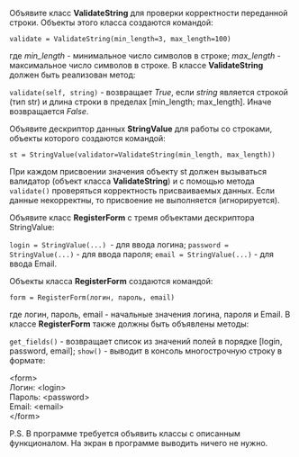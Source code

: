 Объявите класс **ValidateString** для проверки корректности переданной строки. Объекты этого класса создаются командой:

`validate = ValidateString(min_length=3, max_length=100)`

где _min_length_ - минимальное число символов в строке; _max_length_ - максимальное число символов в строке.
В классе **ValidateString** должен быть реализован метод:

`validate(self, string)` - возвращает _True_, если _string_ является строкой (тип str) и длина строки в пределах [min_length; max_length]. Иначе возвращается _False_.

Объявите дескриптор данных **StringValue** для работы со строками, объекты которого создаются командой:

`st = StringValue(validator=ValidateString(min_length, max_length))`

При каждом присвоении значения объекту st должен вызываться валидатор (объект класса **ValidateString**) и с помощью метода `validate()` проверяться корректность присваиваемых данных. Если данные некорректны, то присвоение не выполняется (игнорируется).

Объявите класс **RegisterForm** с тремя объектами дескриптора StringValue:

`login = StringValue(...) `- для ввода логина;
`password = StringValue(...)`  - для ввода пароля;
`email = StringValue(...)`  - для ввода Email.

Объекты класса **RegisterForm** создаются командой:

`form = RegisterForm(логин, пароль, email)`

где логин, пароль, email - начальные значения логина, пароля и Email.
В классе **RegisterForm** также должны быть объявлены методы:

`get_fields()` - возвращает список из значений полей в порядке [login, password, email];
`show()` - выводит в консоль многострочную строку в формате:

\<form\>  
Логин: \<login\>  
Пароль: \<password\>  
Email: \<email\>  
\</form\>  

P.S. В программе требуется объявить классы с описанным функционалом. На экран в программе выводить ничего не нужно.